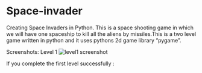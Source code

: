 # Space-invader
Creating  Space Invaders in Python.
This is a space shooting game in which we will have one spaceship to kill all the aliens by missiles.This is a two level game written in python and it uses pythons 2d game library “pygame”.

Screenshots:
Level 1
![level1 screenshot](https://user-images.githubusercontent.com/67695638/93024119-7cfc2e00-f611-11ea-9dbe-ee5b985d5d1f.png)

If you complete the first level successfully :
